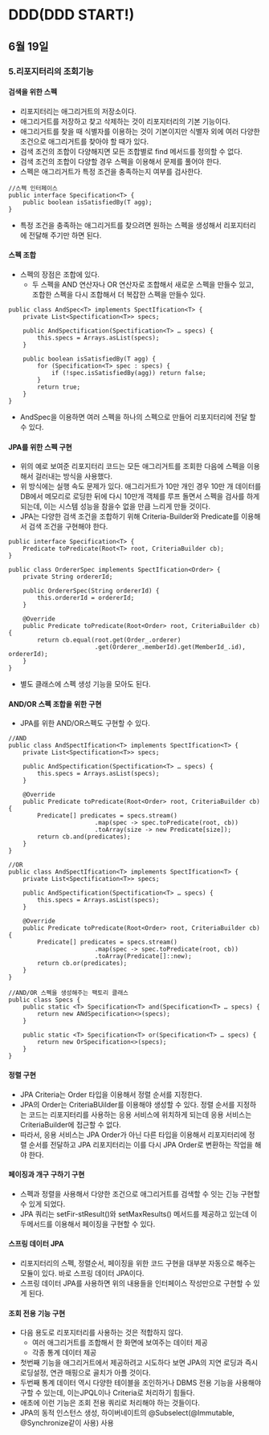 # DDD(DDD START!)

## 6월 19일

### 5.리포지터리의 조회기능

#### 검색을 위한 스펙
- 리포지터리는 애그리거트의 저장소이다.
- 애그리거트를 저장하고 찾고 삭제하는 것이 리포지터리의 기본 기능이다.
- 애그리거트를 찾을 때 식별자를 이용하는 것이 기본이지만 식별자 외에 여러 다양한 조건으로 애그리거트를 찾아야 할 때가 있다.
- 검색 조건의 조합이 다양해지면 모든 조합별로 find 메서드를 정의할 수 없다.
- 검색 조건의 조합이 다양할 경우 스펙을 이용해서 문제를 풀어야 한다.
- 스펙은 애그리거트가 특정 조건을 충족하는지 여부를 검사한다.
```{.java}
//스펙 인터페이스
public interface Specification<T> {
	public boolean isSatisfiedBy(T agg);
}
```
- 특정 조건을 충족하는 애그리거트를 찾으려면 원하는 스펙을 생성해서 리포지터리에 전달해 주기만 하면 된다.

#### 스펙 조합
- 스펙의 장점은 조합에 있다.
    - 두 스펙을 AND 연산자나 OR 연산자로 조합해서 새로운 스펙을 만들수 있고, 조합한 스펙을 다시 조합해서 더 복잡한 스펙을 만들수 있다.
```{.java}
public class AndSpec<T> implements SpectIfication<T> {
	private List<Spectification<T>> specs;

	public AndSpectification(Spectification<T> … specs) {
		this.specs = Arrays.asList(specs);
	}

	public boolean isSatisfiedBy(T agg) {
		for (Specification<T> spec : specs) {
			if (!spec.isSatisfiedBy(agg)) return false;
		}
		return true;
	}
}
```
- AndSpec을 이용하면 여러 스펙을 하나의 스펙으로 만들어 리포지터리에 전달 할 수 있다.

#### JPA를 위한 스펙 구현
- 위의 예로 보여준 리포지터리 코드는 모든 애그리거트를 조회한 다음에 스펙을 이용해서 걸러내는 방식을 사용했다.
- 위 방식에는 실행 속도 문제가 있다. 애그리거트가 10만 개인 경우 10만 개 데이터를 DB에서 메모리로 로딩한 뒤에 다시 10만개 객체를 루프 돌면서 스펙을 검사를 하게 되는데, 이는 시스템 성능을 참을수 없을 만큼 느리게 만들 것이다.
- JPA는 다양한 검색 조건을 조합하기 위해 Criteria-Builder와 Predicate를 이용해서 검색 조건을 구현해야 한다.
```{.java}
public interface Specification<T> {
	Predicate toPredicate(Root<T> root, CriteriaBuilder cb);
}

public class OrdererSpec implements SpectIfication<Order> {
	private String ordererId;

	public OrdererSpec(String ordererId) {
		this.ordererId = ordererId;
	}

	@Override
	public Predicate toPredicate(Root<Order> root, CriteriaBuilder cb) {
		return cb.equal(root.get(Order_.orderer)
						.get(Orderer_.memberId).get(MemberId_.id), ordererId);
	}
}
```
- 별도 클래스에 스펙 생성 기능을 모아도 된다.

#### AND/OR 스펙 조합을 위한 구현
- JPA를 위한 AND/OR스펙도 구현할 수 있다.
```{.java}
//AND
public class AndSpectIfication<T> implements SpectIfication<T> {
	private List<Spectification<T>> specs;

	public AndSpectification(Spectification<T> … specs) {
		this.specs = Arrays.asList(specs);
	}

	@Override
	public Predicate toPredicate(Root<Order> root, CriteriaBuilder cb) {
		Predicate[] predicates = specs.stream()
						.map(spec -> spec.toPredicate(root, cb))
						.toArray(size -> new Predicate[size]);
		return cb.and(predicates);
	}
}

//OR
public class AndSpectIfication<T> implements SpectIfication<T> {
	private List<Spectification<T>> specs;

	public AndSpectification(Spectification<T> … specs) {
		this.specs = Arrays.asList(specs);
	}

	@Override
	public Predicate toPredicate(Root<Order> root, CriteriaBuilder cb) {
		Predicate[] predicates = specs.stream()
						.map(spec -> spec.toPredicate(root, cb))
						.toArray(Predicate[]::new);
		return cb.or(predicates);
	}
}

//AND/OR 스펙을 생성해주는 팩토리 클래스
public class Specs {
	public static <T> Specification<T> and(Specification<T> … specs) {
		return new ANdSpecification<>(specs);
	}

	public static <T> Specification<T> or(Specification<T> … specs) {
		return new OrSpecification<>(specs);
	}
}
```

#### 정렬 구현
- JPA Criteria는 Order 타입을 이용해서 정렬 순서를 지정한다.
- JPA의 Order는 CriteriaBUilder를 이용해야 생성할 수 있다. 정렬 순서를 지정하는 코드는 리포지터리를 사용하는 응용 서비스에 위치하게 되는데 응용 서비스는 CriteriaBuilder에 접근할 수 없다.
- 따라서,  응용 서비스는 JPA Order가 아닌 다른 타입을 이용해서 리포지터리에 정렬 순서를 전달하고 JPA 리포지터리는 이를 다시 JPA Order로 변환하는 작업을 해야 한다.

#### 페이징과 개구 구하기 구현
- 스펙과 정렬을 사용해서 다양한 조건으로 애그리거트를 검색할 수 잇는 긴능 구현할 수 있게 되었다.
- JPA 쿼리는 setFir-stResult()와 setMaxResults() 메서드를 제공하고 있는데 이 두메서드를 이용해서 페이징을 구현할 수 있다.

#### 스프링 데이터 JPA
- 리포지터리의 스펙, 정렬순서, 페이징을 위한 코드 구현을 대부분 자동으로 해주는 모듈이 있다. 바로 스프링 데이터 JPA이다.
- 스프링 데이터 JPA를 사용하면 위의 내용들을 인터페이스 작성만으로 구현할 수 있게 된다.

#### 조회 전용 기능 구현
- 다음 용도로 리포지터리를 사용하는 것은 적합하지 않다.
    - 여러 애그리거트를 조합해서 한 화면에 보여주는 데이터 제공
    - 각종 통계 데이터 제공
- 첫번째 기능을 애그리거트에서 제공하려고 시도하다 보면 JPA의 지연 로딩과 즉시 로딩설정, 연관 매핑으로 골치가 아플 것이다.
- 두번째 통계 데이터 역시 다양한 테이블을 조인하거나 DBMS 전용 기능을 사용해야 구할 수 있는데, 이는JPQL이나 Criteria로 처리하기 힘들다.
- 애초에 이런 기능은 조회 전용 쿼리로 처리해야 하는 것들이다.
- JPA의 동적 인스턴스 생성, 하이버네이트의 @Subselect(@Immutable, @Synchronize같이 사용) 사용
